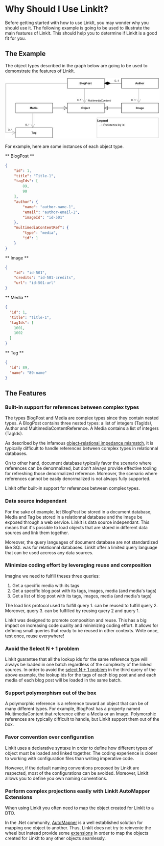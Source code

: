 Why Should I Use LinkIt?
===============
Before getting started with how to use LinkIt, you may wonder why you should use it. The following example is going to be used to illustrate the main features of LinkIt. This should help you to determine if LinkIt is a good fit for you.

The Example
---------------
The object types described in the graph below are going to be used to demonstrate the features of LinkIt. 

![ConceptualReferences](ConceptualReferences.jpg) 

For example, here are some instances of each object type.

** BlogPost **
```json
{
	"id": 1,
	"title": "Title-1",
	"tagIds": [
		89,
		90
	],
	"author": {
		"name": "author-name-1",
		"email": "author-email-1",
		"imageId": "id-501"
	},
	"multimediaContentRef": {
		"type": "media",
		"id": 1
	}
}
```

** Image **
```json
{
	"id": "id-501",
	"credits": "id-501-credits",
	"url": "id-501-url"
}
```

** Media **
```json
{
  "id": 1,
  "title": "title-1",
  "tagIds": [
    1001,
    1002
  ]
}
```

** Tag **
```json
{
  "id": 89,
  "name": "89-name"
}
```

The Features
---------------
### Built-in support for references between complex types
The types BlogPost and Media are complex types since they contain nested types. A BlogPost contains three nested types: a list of integers (TagIds), Author and MultimediaContentReference. A Media contains a list of integers (TagIds).

As described by the infamous [object-relational impedance mismatch](https://en.wikipedia.org/wiki/Object-relational_impedance_mismatch), it is typically difficult to handle references between complex types in relationnal databases. 

On to other hand, document database typically favor the scenario where references can be denormalized, but don't always provide effective tooling for refreshing those denormalized reference. Moreover, the scenario where references cannot be easily denormalized is not always fully supported.

LinkIt offer built-in support for references between complex types.

### Data source independant
For the sake of example, let BlogPost be stored in a document database, Media and Tag be stored in a relationnal database and the Image be exposed through a web service. LinkIt is data source independant. This means that it's possible to load objects that are stored in different data sources and link them together. 

Moreover, the query languages of document database are not standardized like SQL was for relationnal databases. LinkIt offer a limited query language that can be used accross any data sources.

### Minimize coding effort by leveraging reuse and composition
Imagine we need to fulfill theses three queries:
1. Get a specific media with its tags
2. Get a specific blog post with its tags, images, media (and media's tags)
3. Get a list of blog post with its tags, images, media (and media's tags)

The load link protocol used to fulfill query 1. can be reused to fulfill query 2. Moreover, query 3. can be fulfilled by reusing query 2 and query 1. 

LinkIt was designed to promote composition and reuse. This has a big impact on increasing code quality and minimizing coding effort. It allows for defining small queries that ready to be reused in other contexts. Write once, test once, reuse everywhere! 

### Avoid the Select N + 1 problem
LinkIt guarantee that all the lookup ids for the same reference type will always be loaded in one batch regardless of the complexity of the linked sources. In order to avoid the [select N + 1 problem](http://stackoverflow.com/questions/97197/what-is-the-n1-selects-issue) in the third query of the above example, the lookup ids for the tags of each blog post and and each media of each blog post will be loaded in the same batch.

### Support polymorphism out of the box
A polymorphic reference is a reference toward an object that can be of many different types. For example, BlogPost has a property named MultimediaContent that reference either a Media or an Image. Polymorphic references are typically difficult to handle, but LinkIt support them out of the box.

### Favor convention over configuration
LinkIt uses a declarative syntaxe in order to define how different types of object must be loaded and linked together. The coding experience is closer to working with configuration files than writing imperative code. 

However, if the default naming conventions proposed by LinkIt are respected, most of the configurations can be avoided. Moreover, LinkIt allows you to define you own naming conventions. 

### Perform complex projections easily with LinkIt AutoMapper Extensions
When using LinkIt you often need to map the object created for LinkIt to a DTO. 

In the .Net community, [AutoMapper](http://automapper.org/) is a well established solution for mapping one object to another. Thus, LinkIt does not try to reinvente the wheel but instead provide some [extensions](https://github.com/cbcrc/LinkIt.AutoMapperExtensions) in order to map the objects created for LinkIt to any other objects seamlessly.

